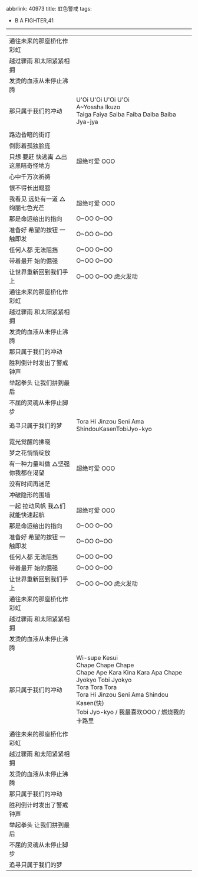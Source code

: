 abbrlink: 40973
title: 虹色警戒
tags:
  - B A FIGHTER,41
---
|      |      |
|--|--|
|通往未来的那座桥化作彩虹|      |
|越过骤雨 和太阳紧紧相拥|      |
|发烫的血液从未停止沸腾|      |
|那只属于我们的冲动|U'Oi U'Oi U'Oi U'Oi<br>A~Yossha Ikuzo<br>Taiga Faiya Saiba Faiba Daiba Baiba Jya-jya|
|      |      |
|路边昏暗的街灯|      |
|倒影着孤独脸庞|      |
|只想 要赶 快逃离 △出这黑暗奇怪地方|超绝可爱 OOO|
|心中千万次祈祷|      |
|恨不得长出翅膀|      |
|我看见 远处有一道 △绚丽七色光芒|超绝可爱 OOO|
|那是命运给出的指向|O~OO O~OO|
|准备好 希望的按钮 一触即发|O~OO O~OO|
|任何人都 无法阻挡|O~OO O~OO|
|带着最开 始的倔强|O~OO O~OO|
|让世界重新回到我们手上|O~OO O~OO 虎火发动|
|通往未来的那座桥化作彩虹|      |
|越过骤雨 和太阳紧紧相拥|      |
|发烫的血液从未停止沸腾|      |
|那只属于我们的冲动|      |
|胜利倒计时发出了警戒钟声|      |
|举起拳头 让我们拼到最后|      |
|不屈的灵魂从未停止脚步|      |
|追寻只属于我们的梦|Tora Hi Jinzou Seni Ama ShindouKasenTobiJyo-kyo|
|      |      |
|霓光觉醒的拂晓|      |
|梦之花悄悄绽放|      |
|有一种力量叫做 △坚强你我都在渴望|超绝可爱 OOO|
|没有时间再迷茫|      |
|冲破隐形的围墙|      |
|一起 拉动风帆 我△们就能快速起航|超绝可爱 OOO|
|那是命运给出的指向|O~OO O~OO|
|准备好 希望的按钮 一触即发|O~OO O~OO|
|任何人都 无法阻挡|O~OO O~OO|
|带着最开 始的倔强|O~OO O~OO|
|让世界重新回到我们手上|O~OO O~OO 虎火发动|
|通往未来的那座桥化作彩虹|      |
|越过骤雨 和太阳紧紧相拥|      |
|发烫的血液从未停止沸腾|      |
|那只属于我们的冲动|Wi-supe Kesui<br>Chape Chape Chape<br>Chape Ape Kara Kina Kara Apa Chape<br>Jyokyo Tobi Jyokyo<br>Tora Tora Tora<br>Tora Hi Jinzou Seni Ama Shindou Kasen(快)<br>Tobi Jyo-kyo / 我最喜欢OOO / 燃烧我的卡路里|
|      |      |
|通往未来的那座桥化作彩虹|      |
|越过骤雨 和太阳紧紧相拥|      |
|发烫的血液从未停止沸腾|      |
|那只属于我们的冲动|      |
|胜利倒计时发出了警戒钟声|      |
|举起拳头 让我们拼到最后|      |
|不屈的灵魂从未停止脚步|      |
|追寻只属于我们的梦|      |